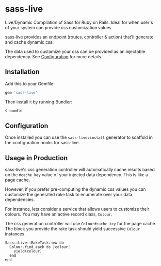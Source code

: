 # sass-live

Live/Dynamic Compilation of Sass for Ruby on Rails. Ideal for when user's of your system can provide css customization values.

sass-live provides an endpoint (routes, controller & action) that'll generate and cache dynamic css.

The data used to customize your css can be provided as an injectable dependency. See [Configuration](#configuration) for more details.

## Installation

Add this to your Gemfile:

```ruby
gem 'sass-live'
```

Then install it by running Bundler:

```bash
$ bundle
```

## Configuration

Once installed you can use the ```sass-live:install``` generator to scaffold in the configuration hooks for sass-live.

## Usage in Production

sass-live's css generation controller will automatically cache results based on the ```#cache_key``` value of your injected data dependency. This is like a page cache.

However, if you prefer pre-computing the dynamic css values you can customize the generated rake task to enumerate over your data dependencies.

For instance, lets consider a service that allows users to customize their colours. You may have an active record class, ```Colour```.

The css generation controller will use ```Colour#cache_key``` for the page cache. The block you provide the rake task should yield successive ```Colour``` instances.

```
Sass::Live::RakeTask.new do
  Colour.find_each do |colour|
    yield(colour)
  end
end
```
